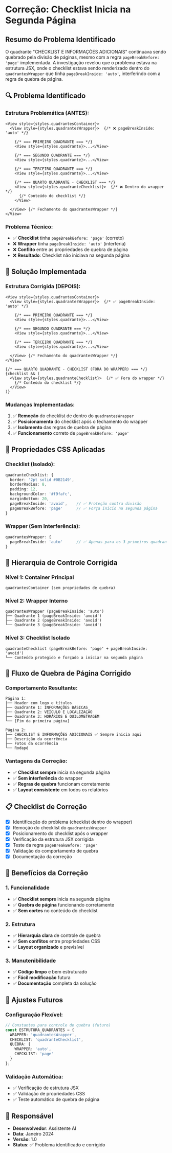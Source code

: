 # Correção: Checklist Inicia na Segunda Página

## Resumo do Problema Identificado

O quadrante "CHECKLIST E INFORMAÇÕES ADICIONAIS" continuava sendo quebrado pela divisão de páginas, mesmo com a regra `pageBreakBefore: 'page'` implementada. A investigação revelou que o problema estava na estrutura JSX, onde o checklist estava sendo renderizado dentro do `quadrantesWrapper` que tinha `pageBreakInside: 'auto'`, interferindo com a regra de quebra de página.

## 🔍 Problema Identificado

### **Estrutura Problemática (ANTES):**
```tsx
<View style={styles.quadrantesContainer}>
  <View style={styles.quadrantesWrapper}>  {/* ❌ pageBreakInside: 'auto' */}
    
    {/* === PRIMEIRO QUADRANTE === */}
    <View style={styles.quadrante}>...</View>
    
    {/* === SEGUNDO QUADRANTE === */}
    <View style={styles.quadrante}>...</View>
    
    {/* === TERCEIRO QUADRANTE === */}
    <View style={styles.quadrante}>...</View>
    
    {/* === QUARTO QUADRANTE - CHECKLIST === */}
    <View style={styles.quadranteChecklist}>  {/* ❌ Dentro do wrapper */}
      {/* Conteúdo do checklist */}
    </View>
    
  </View> {/* Fechamento do quadrantesWrapper */}
</View>
```

### **Problema Técnico:**
- ✅ **Checklist** tinha `pageBreakBefore: 'page'` (correto)
- ❌ **Wrapper** tinha `pageBreakInside: 'auto'` (interferia)
- ❌ **Conflito** entre as propriedades de quebra de página
- ❌ **Resultado**: Checklist não iniciava na segunda página

## 🔧 Solução Implementada

### **Estrutura Corrigida (DEPOIS):**
```tsx
<View style={styles.quadrantesContainer}>
  <View style={styles.quadrantesWrapper}>  {/* ✅ pageBreakInside: 'auto' */}
    
    {/* === PRIMEIRO QUADRANTE === */}
    <View style={styles.quadrante}>...</View>
    
    {/* === SEGUNDO QUADRANTE === */}
    <View style={styles.quadrante}>...</View>
    
    {/* === TERCEIRO QUADRANTE === */}
    <View style={styles.quadrante}>...</View>
    
  </View> {/* Fechamento do quadrantesWrapper */}
</View>

{/* === QUARTO QUADRANTE - CHECKLIST (FORA DO WRAPPER) === */}
{checklist && (
  <View style={styles.quadranteChecklist}>  {/* ✅ Fora do wrapper */}
    {/* Conteúdo do checklist */}
  </View>
)}
```

### **Mudanças Implementadas:**
1. ✅ **Remoção** do checklist de dentro do `quadrantesWrapper`
2. ✅ **Posicionamento** do checklist após o fechamento do wrapper
3. ✅ **Isolamento** das regras de quebra de página
4. ✅ **Funcionamento** correto de `pageBreakBefore: 'page'`

## 📱 Propriedades CSS Aplicadas

### **Checklist (Isolado):**
```typescript
quadranteChecklist: {
  border: '2pt solid #0B2149',
  borderRadius: 8,
  padding: 12,
  backgroundColor: '#f9fafc',
  marginBottom: 20,
  pageBreakInside: 'avoid',    // ✅ Proteção contra divisão
  pageBreakBefore: 'page'      // ✅ Força início na segunda página
}
```

### **Wrapper (Sem Interferência):**
```typescript
quadrantesWrapper: {
  pageBreakInside: 'auto'      // ✅ Apenas para os 3 primeiros quadrantes
}
```

## 🎯 Hierarquia de Controle Corrigida

### **Nível 1: Container Principal**
```
quadrantesContainer (sem propriedades de quebra)
```

### **Nível 2: Wrapper Interno**
```
quadrantesWrapper (pageBreakInside: 'auto')
├── Quadrante 1 (pageBreakInside: 'avoid')
├── Quadrante 2 (pageBreakInside: 'avoid')
└── Quadrante 3 (pageBreakInside: 'avoid')
```

### **Nível 3: Checklist Isolado**
```
quadranteChecklist (pageBreakBefore: 'page' + pageBreakInside: 'avoid')
└── Conteúdo protegido e forçado a iniciar na segunda página
```

## 🔄 Fluxo de Quebra de Página Corrigido

### **Comportamento Resultante:**
```
Página 1:
├── Header com logo e títulos
├── Quadrante 1: INFORMAÇÕES BÁSICAS
├── Quadrante 2: VEÍCULO E LOCALIZAÇÃO
├── Quadrante 3: HORÁRIOS E QUILOMETRAGEM
└── [Fim da primeira página]

Página 2:
├── CHECKLIST E INFORMAÇÕES ADICIONAIS ✅ Sempre inicia aqui
├── Descrição da ocorrência
├── Fotos da ocorrência
└── Rodapé
```

### **Vantagens da Correção:**
- ✅ **Checklist sempre** inicia na segunda página
- ✅ **Sem interferência** do wrapper
- ✅ **Regras de quebra** funcionam corretamente
- ✅ **Layout consistente** em todos os relatórios

## 📋 Checklist de Correção

- [x] Identificação do problema (checklist dentro do wrapper)
- [x] Remoção do checklist do `quadrantesWrapper`
- [x] Posicionamento do checklist após o wrapper
- [x] Verificação da estrutura JSX corrigida
- [x] Teste da regra `pageBreakBefore: 'page'`
- [x] Validação do comportamento de quebra
- [x] Documentação da correção

## 🎯 Benefícios da Correção

### **1. Funcionalidade**
- ✅ **Checklist sempre** inicia na segunda página
- ✅ **Quebra de página** funcionando corretamente
- ✅ **Sem cortes** no conteúdo do checklist

### **2. Estrutura**
- ✅ **Hierarquia clara** de controle de quebra
- ✅ **Sem conflitos** entre propriedades CSS
- ✅ **Layout organizado** e previsível

### **3. Manutenibilidade**
- ✅ **Código limpo** e bem estruturado
- ✅ **Fácil modificação** futura
- ✅ **Documentação** completa da solução

## 🔧 Ajustes Futuros

### **Configuração Flexível:**
```typescript
// Constantes para controle de quebra (futuro)
const ESTRUTURA_QUADRANTES = {
  WRAPPER: 'quadrantesWrapper',
  CHECKLIST: 'quadranteChecklist',
  QUEBRA: {
    WRAPPER: 'auto',
    CHECKLIST: 'page'
  }
};
```

### **Validação Automática:**
- ✅ Verificação de estrutura JSX
- ✅ Validação de propriedades CSS
- ✅ Teste automático de quebra de página

## 👥 Responsável

- **Desenvolvedor**: Assistente AI
- **Data**: Janeiro 2024
- **Versão**: 1.0
- **Status**: ✅ Problema identificado e corrigido









